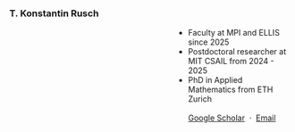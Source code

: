 <head>
  <style>
    /* default / laptop */
    ul.flex-indent {
      margin-left: 10rem;
      padding-left: 10rem;
    }

    /* phones & small tablets */
    @media (max-width: 600px) {
      ul.flex-indent {
        margin-left: 1rem;
        padding-left: 1rem;
      }
    }
  </style>
</head>


### T. Konstantin Rusch
<ul class="flex-indent">
<li>Faculty at MPI and ELLIS since 2025</li>
  <li>Postdoctoral researcher at MIT CSAIL from 2024 - 2025</li>
  <li>PhD in Applied Mathematics from ETH Zurich</li>
<br>
 <a href="https://scholar.google.de/citations?user=9LajlSsAAAAJ&hl=en"
     target="_blank" rel="noopener">Google Scholar</a>
     &nbsp;·&nbsp;
  <a href="mailto:tkrusch@tue.ellis.eu">Email</a>
